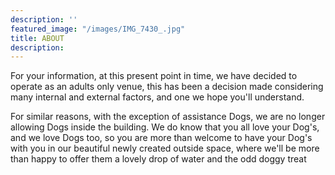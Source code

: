 ```yaml
---
description: ''
featured_image: "/images/IMG_7430_.jpg"
title: ABOUT
description:
---
```


For your information, at this present point in time, we have decided to operate as an adults only venue, this has been a decision made considering many internal and external factors, and one we hope you'll understand.

For similar reasons, with the exception of assistance Dogs, we are no longer allowing Dogs inside the building. We do know that you all love your Dog's, and we love Dogs too, so you are more than welcome to have your Dog's with you in our beautiful newly created outside space, where we'll be more than happy to offer them a lovely drop of water and the odd doggy treat